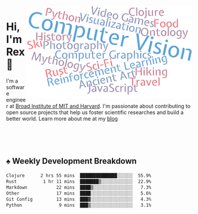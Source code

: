 <img src="https://raw.githubusercontent.com/rexwangcc/rexwangcc/master/myself.png" alt="Rex!" width="450" height="250" align="right">

# Hi, I'm Rex 👋

I'm a software engineer at [Broad Institute of MIT and Harvard](https://www.broadinstitute.org/). I'm passionate about contributing to open source projects that help us foster scientific researches and build a better world. Learn more about me at my [blog](https://rexwang.cc)

<br>
<br>
<br>

<table>
<tr valign="top" width="50%">
<!-- <td > -->

## ♠ Weekly Development Breakdown

<!-- code_time starts -->

```text
Clojure      2 hrs 55 mins  ██████████████░░░░░░  55.9%
Rust          1 hr 11 mins  ███████▒░░░░░░░░░░░░  22.9%
Markdown           22 mins  ████▒░░░░░░░░░░░░░░░   7.3%
Other              17 mins  ████░░░░░░░░░░░░░░░░   5.6%
Git Config         13 mins  ███▓░░░░░░░░░░░░░░░░   4.3%
Python              9 mins  ███▒░░░░░░░░░░░░░░░░   3.1%
```

<!-- code_time ends -->

<!-- Placeholder for my Game statuses -->

<!-- <td valign="top" width="50%">

#### ♦ My Personal Progress

</td> -->

</tr>
</table>
